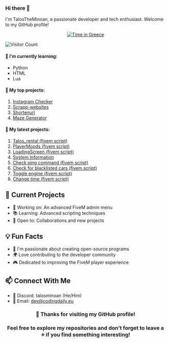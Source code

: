 ### Hi there 👋

I'm TalosTheMinoan, a passionate developer and tech enthusiast. Welcome to my GitHub profile!


<div align="center">

[![Time in Greece](https://img.shields.io/badge/dynamic/json?label=Time%20in%20Greece&query=datetime&url=https://worldtimeapi.org/api/timezone/Europe/Athens&color=blue)](https://time.is/Greece)

</div>


![Visitor Count](https://profile-counter.glitch.me/TalosTheMinoan/count.svg)

#### 🌱 I’m currently learning:
- Python
- HTML
- Lua

#### 💼 My top projects:
1. [Instagram Checker](https://github.com/TalosTheMinoan/instagramchecker)
2. [Scrapp-websites](https://github.com/TalosTheMinoan/Scrapp-websites)
3. [Shortenurl](https://github.com/TalosTheMinoan/Shortenurl)
4. [Maze Generator](https://github.com/TalosTheMinoan/Random-maze-generator)

   
#### 💼 My latest projects:
1. [Talos_rental (fivem script)](https://github.com/TalosTheMinoan/Talos_rental)
2. [PlayerMoods (fivem script)](https://github.com/TalosTheMinoan/Playermood)
3. [LoadingScreen (fivem script)](https://github.com/TalosTheMinoan/LoadingScreen)
4. [System Information](https://github.com/TalosTheMinoan/System-Information)
5. [Check ping command (fivem script)](https://github.com/TalosTheMinoan/Check-ping)
6. [Check for blacklisted cars (fivem script)](https://github.com/TalosTheMinoan/Blacklist-Vehicles)
7. [Toggle engine (fivem script)](https://github.com/TalosTheMinoan/Toggle-engine)
8. [Change time (fivem script)](https://github.com/TalosTheMinoan/Change-time)

## 🌟 Current Projects
- 🔧 Working on: An advanced FiveM admin menu
- 📚 Learning: Advanced scripting techniques
- 🤝 Open to: Collaborations and new projects

## 💡 Fun Facts
- 🎯 I'm passionate about creating open-source programs
- 🌍 Love contributing to the developer community
- 🎮 Dedicated to improving the FiveM player experience

## 📫 Connect With Me
- 💬 Discord: talosminoan (He/Him)
- 📧 Email: dev@codingdaily.eu

<div align="center">

### 🎉 Thanks for visiting my GitHub profile! 
### Feel free to explore my repositories and don't forget to leave a ⭐ if you find something interesting!
